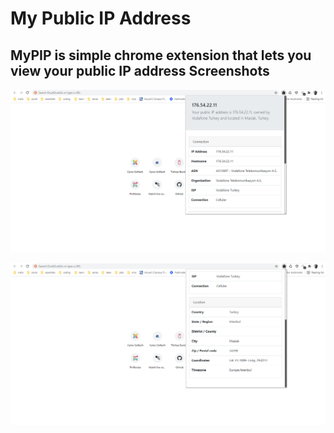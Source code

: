 # My Public IP Address
MyPIP is simple chrome extension that lets you view your public IP address
Screenshots
--
![MyPIP Screenshot 1](https://raw.githubusercontent.com/trabdlkarim/MyPIP/52279cb5359f1d205b34af31c952918bac0b4feb/img/Screenshot_2021-06-08%20060020.png)

![MyPIP Screenshot 2](https://raw.githubusercontent.com/trabdlkarim/MyPIP/52279cb5359f1d205b34af31c952918bac0b4feb/img/Screenshot_2021-06-08%20060152.png)
